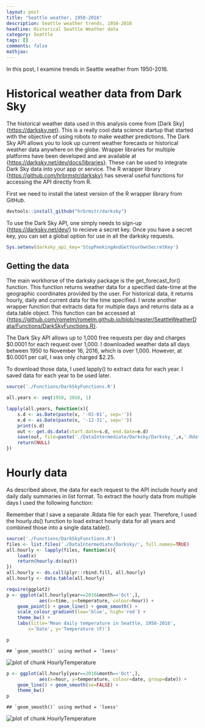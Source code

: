 ```yaml
---
layout: post
title: "Seattle weather, 1950-2016"
description: Seattle weather trends, 1950-2016
headline: Historical Seattle Weather data
category: Seattle
tags: []
comments: false
mathjax:
---
```


In this post, I examine trends in Seattle weather from 1950-2016.

# Historical weather data from Dark Sky

The historical weather data used in this analysis come from
[Dark Sky]{https://darksky.net}. This is a really cool data science
startup that started with the objective of using robots to make
weather predictions.  The Dark Sky API allows you to look up current
weather forecasts or historical weather data anywhere on the
globe. Wrapper libraries for multiple platforms have been developed
and are available at {https://darksky.net/dev/docs/libraries}.  These
can be used to integrate Dark Sky data into your app or service.  The
R wrapper library {https://github.com/hrbrmstr/darksky} has several
useful functions for accessing the API directly from R.

First we need to install the latest version of the R wrapper library
from GitHub.


```r
devtools::install_github("hrbrmstr/darksky")
```

To use the Dark Sky API, one simply needs to sign-up
{https://darksky.net/dev/} to recieve a secret key. Once you have a
secret key, you can set a global option for use in all the darksky
requests.


```r
Sys.setenv(darksky_api_key='StopPeekingAndGetYourOwnSecretKey')
```




## Getting the data

The main workhorse of the darksky package is the get_forecast_for()
function.  This function returns weather data for a specified
date-time at the geographic coordinates provided by the user.  For
historical data, it returns hourly, daily and current data for the
time specified. I wrote another wrapper function that extracts data
for multiple days and returns data as a data.table object.  This
function can be accessed at
{https://github.com/romelm/romelm.github.io/blob/master/SeattleWeatherData/Functions/DarkSkyFunctions.R}.

The Dark Sky API allows up to 1,000 free requests per
day and charges $0.0001 for each request over 1,000.  I downloaded
weather data all days between 1950 to November 16, 2016, which is over
1,000.  However, at $0.0001 per call, I was only charged $2.25.

To download those data, I used lapply() to extract data for each year.
I saved data for each year to be used later.


```r
source('./Functions/DarkSkyFunctions.R')

all.years <- seq(1950, 2016, 1)

lapply(all.years, function(x){
    s.d <- as.Date(paste(x, '-01-01', sep=''))
    e.d <- as.Date(paste(x, '-12-31', sep=''))
    print(s.d)
    out <- get.ds.data(start.date=s.d, end.date=e.d)
    save(out, file=paste('./DataIntermediate/Darksky/Darksky_',x,'.Rdata', sep=''))
    return(NULL)
})
```

# Hourly data

As described above, the data for each request to the API include
hourly and daily daily summaries in list format.  To extract the
hourly data from multiple days I used the following function:

Remember that I save a separate .Rdata file for each year.  Therefore,
I used the hourly.ds() function to load extract hourly data for all
years and combined those into a single data.table().


```r
source('./Functions/DarkSkyFunctions.R')
files <- list.files('./DataIntermediate/Darksky/', full.names=TRUE)
all.hourly <- lapply(files, function(x){
    load(x)
    return(hourly.ds(out))
})
all.hourly <- do.call(plyr::rbind.fill, all.hourly)
all.hourly <- data.table(all.hourly)
```



```r
require(ggplot2)
p <- ggplot(all.hourly[year==2016&month=='Oct',],
            aes(x=time, y=temperature, colour=hour)) +
    geom_point() + geom_line() + geom_smooth() +
    scale_colour_gradient(low='blue', high='red') +
    theme_bw() +
    labs(title='Mean daily temperature in Seattle, 1950-2016',
        x='Date', y='Temperature (F)')

p
```

```
## `geom_smooth()` using method = 'loess'
```

![plot of chunk HourlyTemperature](/SeattleWeatherData-figures/HourlyTemperature-1.png)

```r
p <- ggplot(all.hourly[year==2016&month=='Oct',],
            aes(x=hour, y=temperature, colour=date, group=date)) +
    geom_line() + geom_smooth(se=FALSE) +
    theme_bw()
p
```

```
## `geom_smooth()` using method = 'loess'
```

![plot of chunk HourlyTemperature](/SeattleWeatherData-figures/HourlyTemperature-2.png)

